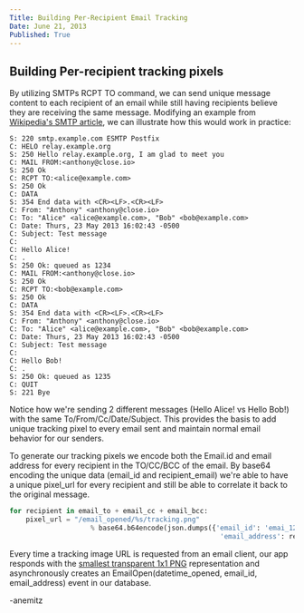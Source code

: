 ```yaml
---
Title: Building Per-Recipient Email Tracking
Date: June 21, 2013
Published: True
---
```


Building Per-recipient tracking pixels
-----------------------------
By utilizing SMTPs RCPT TO command, we can send unique message content to each recipient of an email while still having recipients believe they are receiving the same message. Modifying an example from [Wikipedia's SMTP article](http://en.wikipedia.org/wiki/Simple_Mail_Transfer_Protocol#SMTP_transport_example), we can illustrate how this would work in practice:

```text
S: 220 smtp.example.com ESMTP Postfix
C: HELO relay.example.org
S: 250 Hello relay.example.org, I am glad to meet you
C: MAIL FROM:<anthony@close.io>
S: 250 Ok
C: RCPT TO:<alice@example.com>
S: 250 Ok
C: DATA
S: 354 End data with <CR><LF>.<CR><LF>
C: From: "Anthony" <anthony@close.io>
C: To: "Alice" <alice@example.com>, "Bob" <bob@example.com>
C: Date: Thurs, 23 May 2013 16:02:43 -0500
C: Subject: Test message
C:
C: Hello Alice!
C: .
S: 250 Ok: queued as 1234
C: MAIL FROM:<anthony@close.io>
S: 250 Ok
C: RCPT TO:<bob@example.com>
S: 250 Ok
C: DATA
S: 354 End data with <CR><LF>.<CR><LF>
C: From: "Anthony" <anthony@close.io>
C: To: "Alice" <alice@example.com>, "Bob" <bob@example.com>
C: Date: Thurs, 23 May 2013 16:02:43 -0500
C: Subject: Test message
C:
C: Hello Bob!
C: .
S: 250 Ok: queued as 1235
C: QUIT
S: 221 Bye
```

Notice how we're sending 2 different messages (Hello Alice! vs Hello Bob!) with the same To/From/Cc/Date/Subject. This provides the basis to add unique tracking pixel to every email sent and maintain normal email behavior for our senders.

To generate our tracking pixels we encode both the Email.id and email address for every recipient in the TO/CC/BCC of the email. By base64 encoding the unique data (email_id and recipient_email) we're able to have a unique pixel_url for every recipient and still be able to correlate it back to the original message.

```python
for recipient in email_to + email_cc + email_bcc:
    pixel_url = "/email_opened/%s/tracking.png" 
                    % base64.b64encode(json.dumps({'email_id': 'emai_123ABC', 
                                                    'email_address': recipient}))
```

Every time a tracking image URL is requested from an email client, our app responds with the [smallest transparent 1x1 PNG](http://garethrees.org/2007/11/14/pngcrush/) representation and asynchronously creates an EmailOpen(datetime_opened, email_id, email_address) event in our database.

-anemitz
